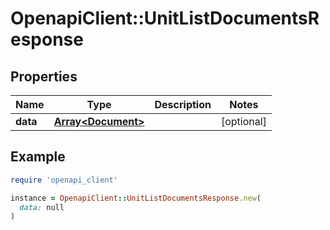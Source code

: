 # OpenapiClient::UnitListDocumentsResponse

## Properties

| Name | Type | Description | Notes |
| ---- | ---- | ----------- | ----- |
| **data** | [**Array&lt;Document&gt;**](Document.md) |  | [optional] |

## Example

```ruby
require 'openapi_client'

instance = OpenapiClient::UnitListDocumentsResponse.new(
  data: null
)
```

